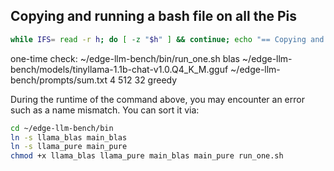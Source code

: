 ## Copying and running a bash file on all the Pis
```bash
while IFS= read -r h; do [ -z "$h" ] && continue; echo "== Copying and running on $h =="; scp -q systemprep_pi.sh pi@"$h":~ || { echo "scp failed for $h"; continue; }; ssh -n -o BatchMode=yes -o ConnectTimeout=15 -o StrictHostKeyChecking=accept-new pi@"$h" 'bash ~/systemprep_pi.sh' || echo "ssh/script failed on $h"; done < hosts.txt
```
one-time check:
~/edge-llm-bench/bin/run_one.sh blas   ~/edge-llm-bench/models/tinyllama-1.1b-chat-v1.0.Q4_K_M.gguf   ~/edge-llm-bench/prompts/sum.txt 4 512 32 greedy

During the runtime of the command above, you may encounter an error such as a name mismatch. You can sort it via:
```bash
cd ~/edge-llm-bench/bin
ln -s llama_blas main_blas
ln -s llama_pure main_pure
chmod +x llama_blas llama_pure main_blas main_pure run_one.sh
```


